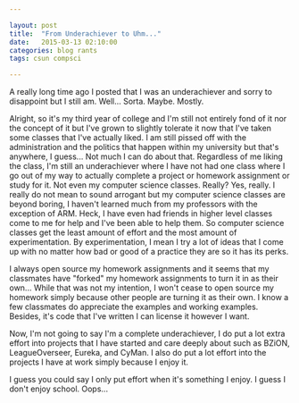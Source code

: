 ```yaml
---

layout: post
title:  "From Underachiever to Uhm..."
date:   2015-03-13 02:10:00
categories: blog rants
tags: csun compsci

---
```


A really long time ago I posted that I was an underachiever and sorry to disappoint but I still am. Well... Sorta. Maybe. Mostly.

Alright, so it's my third year of college and I'm still not entirely fond of it nor the concept of it but I've grown to slightly tolerate it now that I've taken some classes that I've actually liked. I am still pissed off with the administration and the politics that happen within my university but that's anywhere, I guess... Not much I can do about that. Regardless of me liking the class, I'm still an underachiever where I have not had one class where I go out of my way to actually complete a project or homework assignment or study for it. Not even my computer science classes. Really? Yes, really. I really do not mean to sound arrogant but my computer science classes are beyond boring, I haven't learned much from my professors with the exception of ARM. Heck, I have even had friends in higher level classes come to me for help and I've been able to help them. So computer science classes get the least amount of effort and the most amount of experimentation. By experimentation, I mean I try a lot of ideas that I come up with no matter how bad or good of a practice they are so it has its perks.

I always open source my homework assignments and it seems that my classmates have "forked" my homework assignments to turn it in as their own... While that was not my intention, I won't cease to open source my homework simply because other people are turning it as their own. I know a few classmates do appreciate the examples and working examples. Besides, it's code that I've written I can license it however I want.

Now, I'm not going to say I'm a complete underachiever, I do put a lot extra effort into projects that I have started and care deeply about such as BZiON, LeagueOverseer, Eureka, and CyMan. I also do put a lot effort into the projects I have at work simply because I enjoy it.

I guess you could say I only put effort when it's something I enjoy. I guess I don't enjoy school. Oops...